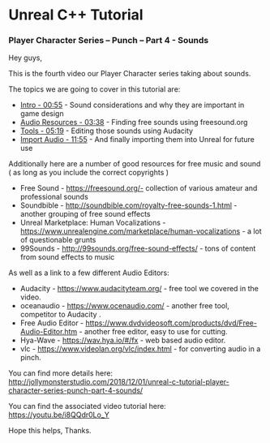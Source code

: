 # Unreal C++ Tutorial 
### Player Character Series – Punch – Part 4 - Sounds

Hey guys,

This is the fourth video our Player Character series taking about sounds.

The topics we are going to cover in this tutorial are:
* [Intro - 00:55](https://youtu.be/i8QQdr0Lo_Y?t=56) - Sound considerations and why they are important in game design
* [Audio Resources - 03:38](https://youtu.be/i8QQdr0Lo_Y) - Finding free sounds using freesound.org
* [Tools - 05:19](https://youtu.be/i8QQdr0Lo_Y?t=318) - Editing those sounds using Audacity
* [Import Audio - 11:55](https://youtu.be/i8QQdr0Lo_Y?t=712) - And finally importing them into Unreal for future use

Additionally here are a number of good resources for free music and sound ( as long as you include the correct copyrights )

* Free Sound - https://freesound.org/- collection of various amateur and professional sounds
* Soundbible - http://soundbible.com/royalty-free-sounds-1.html - another grouping of free sound effects
* Unreal Marketplace: Human Vocalizations - https://www.unrealengine.com/marketplace/human-vocalizations - a lot of questionable grunts
* 99Sounds - http://99sounds.org/free-sound-effects/ - tons of content from sound effects to music

As well as a link to a few different Audio Editors:
* Audacity - https://www.audacityteam.org/ - free tool we covered in the video.
* oceanaudio - https://www.ocenaudio.com/ - another free tool, competitor to Audacity .
* Free Audio Editor - https://www.dvdvideosoft.com/products/dvd/Free-Audio-Editor.htm - another free editor, easy to use for cutting.
* Hya-Wave - https://wav.hya.io/#/fx - web based audio editor.
* vlc - https://www.videolan.org/vlc/index.html - for converting audio in a pinch.

You can find more details here: http://jollymonsterstudio.com/2018/12/01/unreal-c-tutorial-player-character-series-punch-part-4-sounds/

You can find the associated video tutorial here: https://youtu.be/i8QQdr0Lo_Y

Hope this helps, Thanks.
